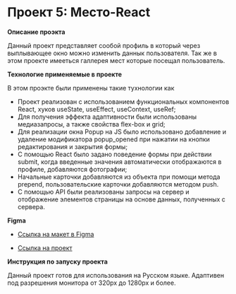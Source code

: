 # Проект 5: Место-React

**Описание проэкта**

Данный проект представляет сообой профиль в который через выплывающее окно можно изменить даннык пользователя. Так же в этом проекте имееться галлерея мест которые посещал пользователь.


**Технологие применяемые в проекте**

В этом проэкте были применены такие тухнологии как

* Проект реализован с использованием функциональных компонентов React, хуков useState, useEffect, useContext, useRef;
* Для получения эффекта адаптивности были использованы медиазапросы, а также свойства flex-box и grid;
* Для реализации окна Popup на JS было использовано добавление и удаление модификатора popup_opened при нажатии на кнопки редактирования и закрытия формы;
* С помощью React было задано поведение формы при действии submit, когда введенные значения автоматически отображаются в профиле, добавляются фотографии;
* Начальные карточки добавляются из объекта при помощи метода prepend, пользовательские карточки добавляются методом push.
* С помощью API были реализованы запросы на сервер и отображение элементов страницы на основе данных, полученных с сервера.


**Figma**

* [Ссылка на макет в Figma](https://www.figma.com/file/StZjf8HnoeLdiXS7dYrLAh/JavaScript.-Sprint-4?node-id=0%3A1)

* [Ссылка на проект](https://gamerthepro.github.io/react-mesto-auth)


**Инструкция по запуску проекта**

Данный проект готов для использования на Русском языке. Адаптивен под разрешения монитора от 320px до 1280px и более.
